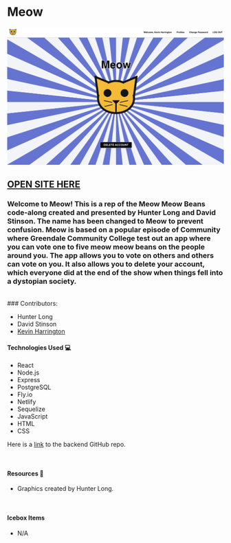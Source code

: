 # Meow
![alt text](src/assets/meow_screenshot2.png)
## [OPEN SITE HERE](https://meow-kph.netlify.app/)

### Welcome to Meow! This is a rep of the Meow Meow Beans code-along created and presented by Hunter Long and David Stinson.  The name has been changed to Meow to prevent confusion.  Meow is based on a popular episode of Community where Greendale Community College test out an app where you can vote one to five meow meow beans on the people around you.  The app allows you to vote on others and others can vote on you.  It also allows you to delete your account, which everyone did at the end of the show when things fell into a dystopian society.
<br/>
### Contributors:

- Hunter Long
- David Stinson
- [Kevin Harrington](https://github.com/kevinharr)


#### Technologies Used 💻
- React
- Node.js
- Express
- PostgreSQL
- Fly.io
- Netlify
- Sequelize
- JavaScript
- HTML 
- CSS

Here is a [link](https://github.com/kevinharr/meow.git) to the backend GitHub repo.

<br/>

#### Resources 💾
- Graphics created by Hunter Long.

<br/>

#### Icebox Items
- N/A

